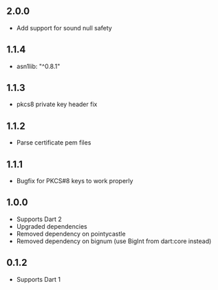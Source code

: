 ## 2.0.0

* Add support for sound null safety

## 1.1.4

* asn1lib: "^0.8.1"

## 1.1.3

* pkcs8 private key header fix

## 1.1.2

* Parse certificate pem files

## 1.1.1

* Bugfix for PKCS#8 keys to work properly

## 1.0.0

* Supports Dart 2
* Upgraded dependencies
* Removed dependency on pointycastle
* Removed dependency on bignum (use BigInt from dart:core instead)

## 0.1.2

* Supports Dart 1